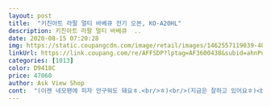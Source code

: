 ```yaml
---
layout: post 
title:  "키친아트 라팔 멀티 바베큐 전기 오븐, KO-A20HL" 
description: 키친아트 라팔 멀티 바베큐  ..
date: 2020-08-15 07:20:28 
img: https://static.coupangcdn.com/image/retail/images/1462557119039-404a9d7c-af72-44f5-aef6-9b7bb0895ca0.jpg 
linkUrl: https://link.coupang.com/re/AFFSDP?lptag=AF3600438&subid=ahnPublicAsk&pageKey=232023465&itemId=736763118&vendorItemId=3007413266&traceid=V0-113-e376c221038156ed 
categories: [1013] 
color: D9418C 
price: 47060 
author: Ask View Shop 
cont:  "(이젠 네모팬에 피자 안구워도 돼요ㅎ.<br/>ㅎ)<br/>(지금은 잘하고 있어요ㅎ)<br/>25,580원 나왔네요.<br/><br/>250도에 맞추고 15분 돌렸어요.<br/><br/>30분 정도 머렝 치라고 부려 먹었더니, 반항입니다ㅋ<br/>600g으로 작은팬 두개 넣어서 해도 되는데,<br/>만약 윗 열선이 가까워서 윗부분이 탈것 같으면,<br/>■기특한 녀석입니다.<br/><br/>■식빵 잘 돼요.<br/> 300g 밀가루였는데,<br/>●바베큐 소스 주문한게 있었는데, 신랑이 치킨 먹고 싶다길래 항상 후라이드를 해서 줬는데, 오븐 생각이 문득^^<br/>●삼겹살 바베큐 수육용으로 구매해서 꽂아서 걸쳤더니, 무겁고, 기름때문에 미끄러운 탓에 회전이 잘 안되고<br/>☆☆전기요금이 나왔네요.<br/> 10월24일에 구매해서<br/>☆거품기 오늘 구매했습니다ㅋㅋ<br/>가랑비에 옷 젖고 있네요ㅋ.<br/>ㅋ(아잉몰랑ᆢㅠㅠ)<br/>가정에서 단촐하게 사용하는데는 무리 없을것 같아요.<br/><br/>가족들이 작은거 하나에 웃고 즐거워하고 재밋는 시간을 보내니, 값진 구매가 아닐까 싶네요^^ 감기들 조심하세요<br/>갑자기 거품기가 고장나서 달걀 7개를 거의 두시간을<br/>개맛있슴 ㅋㅋㅋㅋ<br/>겉면에 큰 스크래치들도 있고 도색이 조금 벗겨져서 걱정을 했는데, 쓰다보면 어차피 생길 스크래치들이니 교환은 패쓰<br/>계란빵이 된 ㅋ.<br/>ㅋ<br/>계산 잘해야 하구요<br/>고기는 그대로인데, 꼬챙이만 혼자 돌아가길래 그냥<br/>고심끝에 만들어드린 음식을 맛나게 드시니 좀 뿌듯하답니다<br/>고장없이 사용할 수 있으면 ㅎㅎ(엄청나게 잘 쓰고 있어요)<br/>고치려니 수리비가 많이 나와서ㅠㅠ<br/>구워지기도 전에 윗부분만 타더라구요<br/>굿초이스^^<br/>그 담날부터 사용했으니, 한달이 좀 넘었네요.<br/><br/>그것만 주의하면 별 다른건 없어요.<br/><br/>그냥 상품평 좋은 적당히 저렴한 제품으로 질렀습니다.<br/> 흐흐☆<br/>그대신 열선에 비켜 나간 부분들이 있으니 자리 한번씩 바꿔주면 골고루 노릇노릇하게 잘 구워져요.<br/><br/>그땐 40만원 넘게 나와서 울면서 요금을 냈거든요.<br/> 흐흐<br/>그래도 아직은 음식의 초보단계인 저에게는 부담이 있는거는 사실입니다<br/>그러기에 음식의 조리 레시피 라든지 용기, 가전 제품등에 많은 시간을 할애하죠<br/>그러면서 하는말 오븐 큰거 살땐 거품기를 고치던가<br/>그렇다고 kfc가자니 뜬금없고,<br/>그릴과 팬은 뜨거운 물 부어주고 세척... <br/>끝... <br/><br/>기름기가 없으니 느끼한것도 없고,<br/>기특한 녀석이라 칭찬 해줄것이 많네요^^<br/>나름 괜찮네요.<br/> ☆아니 좋아요.<br/><br/>나머지 가정의 기본적인 티비, 세탁기, 청소기, 전자렌지 등... <br/>(저도 여름엔 집이 너무 더워서 에어컨때문에 요금 2030만원 나와요.<br/> 겨울엔 코 시립고, 여름엔 거실 기본 온도가 3033도ㅠㅠ)<br/>나이도 점점 먹어가고,<br/>다 돼요^^ 내 요리 방식대로 오븐만 이용한다 생각하고 만들면 초보도 충분히 잘 사용할 수 있어요.<br/>♡■<br/>다시 구매할까 하다 씽크대 구조도 변경됐고,<br/>달게 먹는편 아닌데, 그냥 만드니 좀 밋밋해서 나중에 뿌렸더니, 설탕이 살아서 바닥에 떨어지는 불상사가ㅋ... <br/><br/>닭은 볶음 해먹으려 구매 해놓은 닭이라 통이 아니라 분절입니다●<br/>담달 전기료에 기절하는거 아닌가 몰라요ㅎㅎ■<br/>담달 전기세 에어컨 사용때보다 많이 나올듯요ㅠㅠ<br/>대방어 머리도 얻어다 구워 봤지요 초보라 좀 태우긴했어도 그 맛이란 상상하기 좀 힘들죠<br/>대일bsp브랜드 레귤러 사이즈 진짜 맞춘듯 딱이예요.<br/><br/>더 큰건 오버예요.<br/><br/>둘이서 1kg 기름 쏙 빠진 담백한 삼겹살 한점도 남김 없이<br/>뒤에 사진 보시고 그렇게 못만드시는거 슬퍼하지 마세요<br/>뒤집어 주고, 초벌 구이 후 소스 발라서 구워주니,<br/>딜 상품으로 올라와서 몇번 군침만 꼴딱 삼키고 있다가<br/>마늘빵 그닥 안 좋아하는 신랑도 아삭 아삭 열심히<br/>마침 전날 신진항에 갔다오면서 오징어를 사왔죠<br/>마카롱과 케이크 할건데 머렝 만들 생각하니 끔찍해서<br/>맨 밑에 팬 끼어 놓고, 그 위 칸에 그릴 넣고 노릇해지면<br/>먹다 남은 식빵도 항상 냉동실 고고싱였는데,<br/>몇번 닦아줬어요.<br/><br/>모두들 파이팅 하세요<br/>무엇보다 집안에 삼겹살 냄새가 안나서 좋아요ㅎㅎ<br/>문자왔길래 잽싸게 봤는데, 기쁨의 미소가 ㅎ.<br/>ㅎ<br/>미니 사용 해본적이 없어서 팬 사이즈에 제한적인것이 있긴 하지만, 예열때부터 첫 비스켓 굽기까지 아주 잘되네요.<br/><br/>바로 헹주로 닦았어요.<br/><br/>버터랑 파슬리, 마늘 섞어서 슥 발라서 구우니 마늘빵이 이렇게 맛이 있었나 흐뭇(입맛대로 설탕+소금,소량씩 위에 뿌려줘도 돼고, 마늘이랑 버터 비빌때 넣어줘도 돼구요.<br/><br/>부모님 께서 연세가 들어 가시면서 혼자 사는 제게 숙제가 생겼죠<br/>브랜드 말해도 되려나 모르겠는데,<br/>비스켓만 사먹기엔 비싸기도 하고,<br/>비싸고 아주 좋은 명품은 아니지만,<br/>비싼 명품 오븐이면 더 좋기야 하겠지만,<br/>비싼 오븐기 놓고 고민하는분들 사용 써보세요.<br/><br/>빠르고 정확하죠<br/>빵 사진 하나 지우고 바베큐 치킨 사진 올립니다^^<br/>사람 사는게 다 그런거죠 머 ㅎ.<br/>ㅎ)<br/>사실 너무 자주 사용해서 은근 걱정했거든요^^☆☆<br/>사실 오늘 구운 비스켓 때문에 완전 결정 내렸어요.<br/><br/>사용 후기라서^^☆<br/>사용한거에 비하면 전기요금도 알뜰하게 나온것 같아요.<br/><br/>사진 한장 남은 자리는 피자 구워진 사진으로<br/>상 하 열선 다 켜놓고 했어요.<br/><br/>새 전기 제품 특유의 냄새가 나기 시작합니다.<br/><br/>새로 사래요ㅋㅋ<br/>소소한 일이라도 잠시 잠시 빠져 보는것도<br/>손 살짝 닿고, 아뜨거 했습니다 ㅋ.<br/>ㅋ<br/>손으로 치대면서 카스테라를 위해 머렝했는데,<br/>손을 접시삼아 먹었어요ㅎ.<br/>ㅎ)<br/>순간 순간 즐거워지네요.<br/><br/>쉬폰 케이크나, 여러 종류 케이크들도 만들어 먹고 있는데,<br/>쉬폰케이크팬은 2호가 가장 안정적이고,<br/>쉬폰틀 같은 경우는 팬의 기둥이 팬의 높이보다 높아서<br/>식빵 같은 경우는 위로 봉긋 올라오니깐,<br/>식빵 굽고, 카스테라도 해봤는데<br/>식빵 팬(22cm) 3개 한번에 들어가요.<br/><br/>식빵은 윗 아래는 바싹 속은 쫀득 보실보실<br/>신랑은 많이 먹는편이 아닌데,<br/>신랑은 피자 해달랍니다ㅎㅎ<br/>신랑이 오븐때문에 머렝 칠 일 없어 좋다네요.<br/><br/>실패에대한 두려움이랄까요 ㅋㅋ<br/>싹 먹었어요.<br/><br/>쌈짱이나 특별한 야채 없이 집에 있는 쌈추와 쌈무랑 먹었어요.<br/> 이러다 굴러 다닐듯ㅠㅠ<br/>아시겠지만 사상충 때문입니다<br/>아참 그리고 쿠팡의 배송 꼭 칭찬드릴께요<br/>안 좋은 소식들로 마음이 울적 울적했는데... <br/><br/>안 해먹는 요리 없이 다 하고 있습니다.<br/><br/>안에 있는것들 다 빼서 세척 해놓고,<br/>앓느니 한번 써보자 하고 주문해봤어요.<br/><br/>어째든 오징어 손질하여 몸통에 순대소를 넣고 호일에 쌓아서 오븐에 넣고 돌렸습니다 대박<br/>엄청 더러움ㅎ.<br/>ㅎ 꼭 닦아 주셔야 해요.<br/><br/>에휴 밥맛 떨어져라<br/>역시 사람이 마음의 병이 생길것 같으면,<br/>열선 가까이에 닿을듯한 양이나 높이는 센스껏<br/>오늘은 뭘 만들어볼까 하는 혼자만의 레시피로<br/>오란다(파운드케이크용 16cm) 두개랑<br/>오랜만에 바베큐 신세계ㅎㅎ<br/>오랜만에 주방의 즐거움을 한껏 만끽하는중이예요.<br/><br/>오븐 구매해서 거의 하루도 안빼고 빵굽고,<br/>오븐 미숙으로 첫번째는 실패했어요^^<br/>오븐 설명서는 자기들 편한대로만 해놓은듯 좀 엉터리예요^^;; (제 생각엔 설명서가 너무 오래된 방식인것 같아서 무시임의대로 상황 봐가면서 온도 조절하고 사용합니다)<br/>오븐 올만에 써서 뜨겁다는걸 잊었어요.<br/><br/>오븐기 전체가 엄청 뜨거우니 아이들 손이 닿지 않도록 조심하고, 냉장고 옆이나 주변에 정리가 좀 필요해요.<br/><br/>오븐기 투명창이 깨져서 버리고, 빌트인이나 광파렌지로<br/>오븐님의 비협조로 아쉽지만 첫번째는 실패ㅠㅠ<br/>오븐을 구입하고 지금이야 한번써봤는데요처음시작전에 최고온도로 15분정도 예열하니.<br/>.<br/>연기는 안났구.<br/>.<br/>탄내가 났었구요.<br/>.<br/>그리고 발효끝낸 식빵을 올렸어요후기들보니.<br/>.<br/>온도조절을 잘해야한다고해서.<br/>.<br/>식빵믹스에는 180도에25분구우라고 했는데.<br/>.<br/>저는 170도?(사진첨부할께요)에서 20분돌렸어요타지도않았고 정말 부드럽게 대성공했습니다^^ㅎㅎㅎ불은 위아래 다 사용했어요ㅎㅎPS빵 굽기전에 첨 시작할때는 위아래 불이 다 들어왔었는데.<br/>.<br/>빵구울때는 불이 안들어오더라구요.<br/>.<br/>뭐지!?하고.<br/>.<br/>빵이 안익으면 어쩌나했는데.<br/>.<br/>아니였어요ㅎ온도가 낮아져서 그런가봐요잘은몰겠지만... <br/>ㅎㅎ어찌됐든 빵도 잘 익었으니 대만족합니다^^<br/>오븐이 작다보니 큰 오븐 기준의 온도로 요리를 하면<br/>오븐이 작아서 팬 크기에 제한적이지만,<br/>오븐팬 하나 추가로 구매했는데,<br/>온도 조절 잘 못했더니, 거품이 밑으로 쳐져서<br/>온도 조절 해주지 않으면 바로 타요.<br/><br/>요즘 소형 가전에 필이 꽂힌 저는 인터넷을 많이 찾아 본답니다<br/>요즘은 789월에 서해에서 오징어가 많이 잡힙니다<br/>윗면과 거의 닿으려 해서 시트가 금방 타더라구요.<br/><br/>은박호일을 덮어주면 타지 않아요.<br/><br/>이 크기에서 12cm 정도는 허용돼요.<br/><br/>이제 한번 사용한거라 불량 아니라는건 확인됐는데,<br/>이젠 NoNo<br/>익기도 전에 바로 새까맣게 될 수 있으니,<br/>인터넷 네선생님 있고, 그냥 요량껏 이렇게 저렇게 해보면<br/>인터넷으로는 대충 봤는데 택배 받아서 풀어헤쳐보니 내용이 꽤 알차네요<br/>인터넷이나 오븐 레시피북 이용할땐 오븐 용량이나<br/>일반 가정의 주방에서 많이 찾는 키친아트의 바베큐 전기오븐입니다<br/>일반케이크팬은 3호도 충분히 들어가요.<br/><br/>입가의 미소가 떠나지 않을 겁니다<br/>작은 사이즈 선택한것이 엄청난 탁월한 선택이였다는걸<br/>작은거에 웃고 행복해 하네요.<br/><br/>잘 먹어주고 있더라구요●<br/>저녁에 스프랑 식빵 한덩어리 다 먹었어요.<br/><br/>저는 원래 삼겹살 먹으면 소화를 잘 못해서 잘 안먹고,<br/>저도 베이킹 따로 배운것 아닌데,<br/>저도 요근래 구매해서 사용중이예요.<br/><br/>전 대단히 만족했어요<br/>전기세 걱정은 일단 뒷전... <br/>흐흑<br/>전기세 자동이체 명세서 문자로 오면 그때 기절은 하겠지만,  외식 하는일도 거의 없지만, 진짜 나갈 일이 없는... <br/><br/>전자렌지도 아직 쓸만해서 고민하다 구매했는데,<br/>절실히 느낀^^<br/>제가 구매한 오븐팬도 같이 올려 볼께요.<br/><br/>제가 상품평 길게 쓰는걸 좋아하는편이 아닌데,<br/>조금 시간 지나면 귀찮아서 뜸해지겠지만요ㅎㅎ<br/>좋은 해결 방법인것 같아요.<br/><br/>직구까지 재료들 공수 구매<br/>진심 명품 오븐기 안 부러워요^^<br/>집안 일도 만사 귀찮고,<br/>쬐끔해도 오븐은 오븐이네요^^<br/>차차 늘겠죠 저도 저리 못합니다 ㅎㅎ<br/>참 대방어는 여름엔 드시지 마세요<br/>첨에 꾸물 꾸물 연기 나오기 시작하면서<br/>청소는 오븐이 식은 후 물 티슈로 쓱<br/>컴퓨터 사용하고 있고, 냉장고 2대 사용하고<br/>케이크 만드려고 원형 팬부터 이것 저것 재료도 주문<br/>케이크만들고, 요리하고 여러가지로 사용했는데,<br/>쿠팡 정말 맘에 듭니다<br/>큰 포구는 아니어도 산오징어회와 해물 칼국수가 일품이죠<br/>타이머 땡소리 나고 열어서 내부 환기 시키고,<br/>특히 주의할건 둥근팬, 피자팬은 훨씬 더 사이즈<br/>팬 2호는 자리가 많이 남고, 3호는 다 좋은데<br/>팬 크기 확인후 재료 준비와 요리를 하는게 좋습니다.<br/><br/>팬을 한개만 주문해서 담번엔 두개 넣고 구워야겠어요.<br/> 전기세도 아낄겸... <br/><br/>평상시 전기 많이 쓰는편이 아니긴한데(아끼려고 하는게 아니라 누진세 폭탄 맞고 기절할뻔 한적이 있어서요ㅋ.<br/><br/>평일엔 돈벌어야하니 쉬는 토일에는 맛있는거를 만들어드려야 한다고 생각을 합니다<br/>피자 구울때 얼마나 잘 되는지 다시 한번 올려볼께요.<br/><br/>함 사서 써보세요 좋아서 미칠걸요 ㅋㅋㅋㅋㅋ<br/>함 써보세요<br/>해먹고 싶은데 오븐은 깨져서 없고<br/>형제수산 추천합니다 입구는 식당같이 안생겼는데 그집 아주머니께서 음식 솜씨가 꽤 좋답니다<br/>환절기에 감기 조심하세요<br/>" 
---
```


